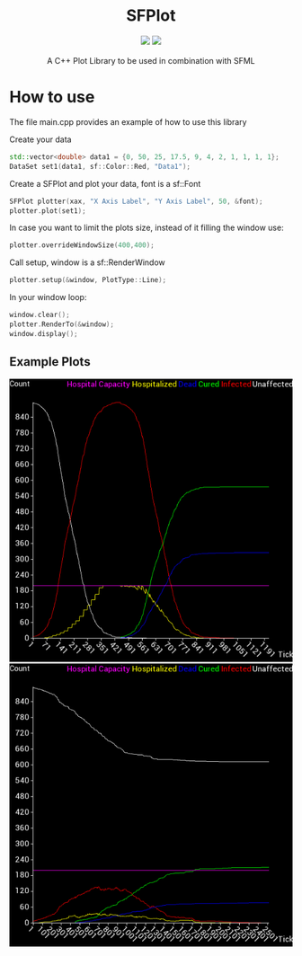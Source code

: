 <div style="text-align:center"><h1>SFPlot</h1></div>

<div style="text-align:center">
<img src="https://img.shields.io/badge/Language-C++-blue?style=for-the-badge&logo=c%2B%2Bl" />
<img src="https://img.shields.io/badge/SFML-Required-red?style=for-the-badge&logo=sfml" />
</div>

<br>
<div style="text-align:center">
A C++ Plot Library to be used in combination with SFML
</div>

# How to use
The file main.cpp provides an example of how to use this library

Create your data  
```c++
std::vector<double> data1 = {0, 50, 25, 17.5, 9, 4, 2, 1, 1, 1, 1};
DataSet set1(data1, sf::Color::Red, "Data1");
```  
Create a SFPlot and plot your data, font is a sf::Font  
```c++
SFPlot plotter(xax, "X Axis Label", "Y Axis Label", 50, &font);
plotter.plot(set1);
```  
In case you want to limit the plots size, instead of it filling the window use:
```c++
plotter.overrideWindowSize(400,400);
```
Call setup, window is a sf::RenderWindow  
```c++
plotter.setup(&window, PlotType::Line);
```  
In your window loop:  
```c++
window.clear();
plotter.RenderTo(&window);
window.display();
```
## Example Plots
<div style="text-align:center">
<img src="img/graph1.png" />
<img src="img/graph2.png" />
</div>
